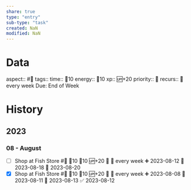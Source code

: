 ```yaml
---
share: true
type: "entry"
sub-type: "task"
created: NaN 
modified: NaN
---
```

# Data
aspect:: #🧭
tags:: 
time:: 🍅10
energy:: 🥄10
xp:: 🆙+20
priority:: 🔺
recurs:: 🔁 every week
Due: End of Week
# History
## 2023
### 08 - August
- [ ] Shop at Fish Store #🧭 🍅10 🥄10 🆙+20 🔺 🔁 every week ➕ 2023-08-12 🛫 2023-08-18 📅 2023-08-20
- [x] Shop at Fish Store #🧭 🍅10 🥄10 🆙+20 🔺 🔁 every week ➕ 2023-08-08 🛫 2023-08-11 📅 2023-08-13 ✅ 2023-08-12